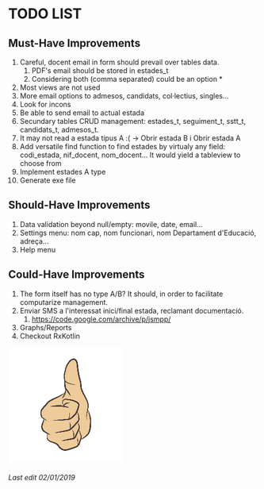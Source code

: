 # TODO LIST

## Must-Have Improvements

1. Careful, docent email in form should prevail over tables data. 
    1. PDF's email should be stored in estades_t
    1. Considering both (comma separated) could be an option *
1. Most views are not used
1. More email options to admesos, candidats, col·lectius, singles...
1. Look for incons
1. Be able to send email to actual estada
1. Secundary tables CRUD management: estades_t, seguiment_t, sstt_t, candidats_t, admesos_t.
1. It may not read a estada tipus A :( -> Obrir estada B i Obrir estada A
1. Add versatile find function to find estades by virtualy any field: codi_estada, nif_docent, nom_docent... It would yield a tableview to choose from
1. Implement estades A type
1. Generate exe file

## Should-Have Improvements

1. Data validation beyond null/empty: movile, date, email...
1. Settings menu: nom cap, nom funcionari, nom Departament d'Educació, adreça...
1. Help menu

## Could-Have Improvements

1. The form itself has no type A/B? It should, in order to facilitate computarize management.
1. Enviar SMS a l'interessat inici/final estada, reclamant documentació.
    1. https://code.google.com/archive/p/jsmpp/
1. Graphs/Reports
1. Checkout RxKotlin

![Thumb Up](./thumb_up.jpg)

###### Last edit 02/01/2019